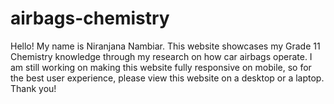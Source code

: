 # airbags-chemistry
Hello! My name is Niranjana Nambiar. This website showcases my Grade 11 Chemistry knowledge through my research on how car airbags operate. I am still working on making this website fully responsive on mobile, so for the best user experience, please view this website on a desktop or a laptop. Thank you!
